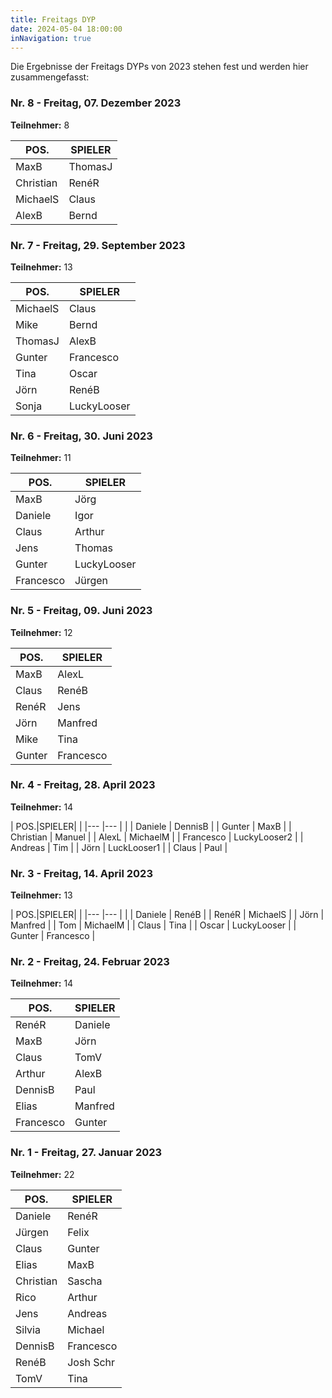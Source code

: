 ```yaml
---
title: Freitags DYP
date: 2024-05-04 18:00:00
inNavigation: true
---
```


Die Ergebnisse der Freitags DYPs von 2023 stehen fest und werden hier zusammengefasst:

### Nr. 8 - Freitag, 07. Dezember 2023

**Teilnehmer:** 8

| POS.| SPIELER  |
|--- |----------|
| MaxB |  ThomasJ |
| Christian | RenéR    |
| MichaelS | Claus    |
| AlexB | Bernd    |

### Nr. 7 - Freitag, 29. September 2023

**Teilnehmer:** 13

| POS.|SPIELER|
|--- |--- |
| MichaelS | Claus |
| Mike | Bernd |
| ThomasJ | AlexB |
| Gunter | Francesco |
| Tina | Oscar |
| Jörn | RenéB |
| Sonja | LuckyLooser |

### Nr. 6 - Freitag, 30. Juni 2023

**Teilnehmer:** 11

| POS.|SPIELER |
|--- |--- |
| MaxB | Jörg |
| Daniele | Igor |
| Claus | Arthur |
| Jens | Thomas |
| Gunter | LuckyLooser |
| Francesco | Jürgen |

### Nr. 5 - Freitag, 09. Juni 2023

**Teilnehmer:** 12

| POS.|SPIELER|
|--- |--- |
| MaxB | AlexL |
| Claus | RenéB |
| RenéR | Jens |
| Jörn | Manfred |
| Mike | Tina |
| Gunter | Francesco |

### Nr. 4 - Freitag, 28. April 2023

**Teilnehmer:** 14

| POS.|SPIELER| |
|--- |--- | |
| Daniele | DennisB |
| Gunter | MaxB |
| Christian | Manuel |
| AlexL | MichaelM |
| Francesco | LuckyLooser2 |
| Andreas | Tim |
| Jörn | LuckLooser1 |
| Claus | Paul |

### Nr. 3 - Freitag, 14. April 2023

**Teilnehmer:** 13

| POS.|SPIELER| |
|--- |--- | |
| Daniele | RenéB |
| RenéR | MichaelS |
| Jörn | Manfred |
| Tom | MichaelM |
| Claus | Tina |
| Oscar | LuckyLooser |
| Gunter | Francesco |

### Nr. 2 - Freitag, 24. Februar 2023

**Teilnehmer:** 14

| POS.|SPIELER|
|--- |--- |
| RenéR | Daniele |
| MaxB | Jörn |
| Claus | TomV |
| Arthur | AlexB |
| DennisB | Paul |
| Elias | Manfred |
| Francesco | Gunter |

### Nr. 1 - Freitag, 27. Januar 2023

**Teilnehmer:** 22 

| POS.|SPIELER|
|--- |--- |
| Daniele | RenéR |
| Jürgen | Felix |
| Claus | Gunter |
| Elias | MaxB |
| Christian | Sascha |
| Rico | Arthur |
| Jens | Andreas |
| Silvia | Michael |
| DennisB | Francesco |
| RenéB | Josh Schr |
| TomV | Tina |
